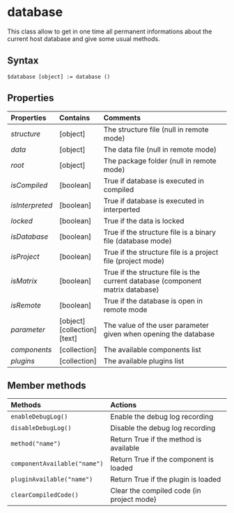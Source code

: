 # database

This class allow to get in one time all permanent informations about the current host database and give some usual methods.

## Syntax

`$database [object] := database ()`

## Properties

 Properties     | Contains       | Comments 
:------------   |:-------------  |:------------- 
*structure*     | [object]       |The structure file (null in remote mode)
*data*          | [object]       |The data file (null in remote mode)
*root*          | [object]       |The package folder (null in remote mode)
*isCompiled*    | [boolean]      |True if database is executed in compiled
*isInterpreted* | [boolean]      |True if database is executed in interperted
*locked*        | [boolean]      |True if the data is locked
*isDatabase*    | [boolean]      |True if the structure file is a binary file (database mode)
*isProject*     | [boolean]      |True if the structure file is a project file (project mode)
*isMatrix*      | [boolean]      |True if the structure file is the current database (component matrix database)
*isRemote*      | [boolean]      |True if the database is open in remote mode
*parameter*     | [object]<br/>[collection]<br/>[text] |The value of the user parameter given when opening the database
*components*    | [collection]   |The available components list
*plugins*       | [collection]   |The available plugins list

## Member methods

 Methods                       | Actions
 :-------------                |:-------------
`enableDebugLog()`             |Enable the debug log recording
`disableDebugLog()`            |Disable the debug log recording
`method("name")`               |Return True if the method is available
`componentAvailable("name")`   |Return True if the component is loaded
`pluginAvailable("name")`      |Return True if the plugin is loaded
`clearCompiledCode()`          |Clear the compiled code (in project mode)


